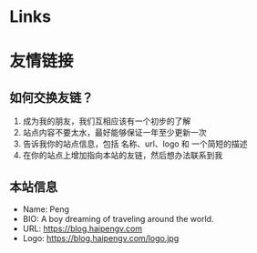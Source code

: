 # Links

# 友情链接


## 如何交换友链？

1. 成为我的朋友，我们互相应该有一个初步的了解
2. 站点内容不要太水，最好能够保证一年至少更新一次
3. 告诉我你的站点信息，包括 名称、url、logo 和 一个简短的描述
4. 在你的站点上增加指向本站的友链，然后想办法联系到我

## 本站信息

- Name: Peng
- BIO: A boy dreaming of traveling around the world.
- URL: https://blog.haipengv.com
- Logo: https://blog.haipengv.com/logo.jpg



